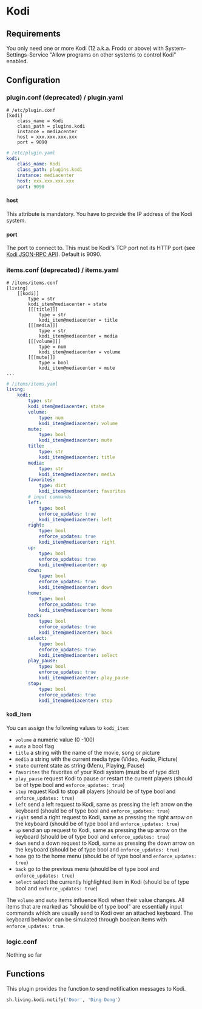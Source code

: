 # Kodi

## Requirements

You only need one or more Kodi (12 a.k.a. Frodo or above) with
System-Settings-Service "Allow programs on other systems to control Kodi" enabled.

## Configuration

### plugin.conf (deprecated) / plugin.yaml

```
# /etc/plugin.conf
[kodi]
    class_name = Kodi
    class_path = plugins.kodi
    instance = mediacenter
    host = xxx.xxx.xxx.xxx
    port = 9090
```

```yaml
# /etc/plugin.yaml
kodi:
    class_name: Kodi
    class_path: plugins.kodi
    instance: mediacenter
    host: xxx.xxx.xxx.xxx
    port: 9090
```

#### host
This attribute is mandatory. You have to provide the IP address of the Kodi system.

#### port
The port to connect to. This must be Kodi's TCP port not its HTTP port (see [Kodi JSON-RPC API](http://kodi.wiki/?title=JSON-RPC_API)). Default is 9090.

### items.conf (deprecated) / items.yaml

```
# /items/items.conf
[living]
    [[kodi]]
        type = str
        kodi_item@mediacenter = state
        [[[title]]]
            type = str
            kodi_item@mediacenter = title
        [[[media]]]
            type = str
            kodi_item@mediacenter = media
        [[[volume]]]
            type = num
            kodi_item@mediacenter = volume
        [[[mute]]]
            type = bool
            kodi_item@mediacenter = mute
...
```

```yaml
# /items/items.yaml
living:
    kodi:
        type: str
        kodi_item@mediacenter: state        
        volume:
            type: num
            kodi_item@mediacenter: volume
        mute:
            type: bool
            kodi_item@mediacenter: mute
        title:
            type: str
            kodi_item@mediacenter: title
        media:
            type: str
            kodi_item@mediacenter: media
        favorites:
            type: dict
            kodi_item@mediacenter: favorites
        # input commands
        left:
            type: bool
            enforce_updates: true
            kodi_item@mediacenter: left
        right:
            type: bool
            enforce_updates: true
            kodi_item@mediacenter: right
        up:
            type: bool
            enforce_updates: true
            kodi_item@mediacenter: up
        down:
            type: bool
            enforce_updates: true
            kodi_item@mediacenter: down
        home:
            type: bool
            enforce_updates: true
            kodi_item@mediacenter: home
        back:
            type: bool
            enforce_updates: true
            kodi_item@mediacenter: back
        select:
            type: bool
            enforce_updates: true
            kodi_item@mediacenter: select
        play_pause:
            type: bool
            enforce_updates: true
            kodi_item@mediacenter: play_pause
        stop:
            type: bool
            enforce_updates: true
            kodi_item@mediacenter: stop
```

#### kodi_item
You can assign the following values to `kodi_item`:

   * `volume` a numeric value (0 -100)
   * `mute` a bool flag
   * `title` a string with the name of the movie, song or picture
   * `media` a string with the current media type (Video, Audio, Picture)
   * `state` current state as string (Menu, Playing, Pause)
   * `favorites` the favorites of your Kodi system (must be of type dict)
   * `play_pause` request Kodi to pause or restart the current players (should be of type bool and `enforce_updates: true`)
   * `stop` request Kodi to stop all players (should be of type bool and `enforce_updates: true`)
   * `left` send a left request to Kodi, same as pressing the left arrow on the keyboard (should be of type bool and `enforce_updates: true`)
   * `right` send a right request to Kodi, same as pressing the right arrow on the keyboard (should be of type bool and `enforce_updates: true`)
   * `up` send an up request to Kodi, same as pressing the up arrow on the keyboard (should be of type bool and `enforce_updates: true`)
   * `down` send a down request to Kodi, same as pressing the down arrow on the keyboard (should be of type bool and `enforce_updates: true`)
   * `home` go to the home menu (should be of type bool and `enforce_updates: true`)
   * `back` go to the previous menu (should be of type bool and `enforce_updates: true`)
   * `select` select the currently highlighted item in Kodi (should be of type bool and `enforce_updates: true`)

The `volume` and `mute` items influence Kodi when their value changes.
All items that are marked as "should be of type bool" are essentially input commands which are usually send to Kodi over an attached keyboard. The keyboard behavior can be simulated through boolean items with `enforce_updates: true`.


### logic.conf

Nothing so far

## Functions
This plugin provides the function to send notification messages to Kodi.

```python
sh.living.kodi.notify('Door', 'Ding Dong')
```
